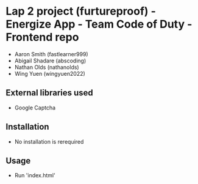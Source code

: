 # Lap 2 project (furtureproof) - Energize App - Team Code of Duty - Frontend repo
- Aaron Smith (fastlearner999)
- Abigail Shadare (abscoding)
- Nathan Olds (nathanolds)
- Wing Yuen (wingyuen2022)

## External libraries used
- Google Captcha

## Installation
- No installation is rerequired


## Usage
- Run 'index.html'

